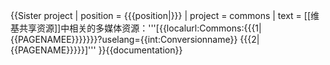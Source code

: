 {{Sister project
| position = {{{position|}}}
| project  = commons
| text     = [[维基共享资源]]中相关的多媒体资源：'''[{{localurl:Commons:{{{1|{{PAGENAMEE}}}}}}}?uselang={{int:Conversionname}} {{{2|{{PAGENAME}}}}}]'''
}}<noinclude>{{documentation}}<!-- Add categories and interwikis to the /doc sub-page --></noinclude>